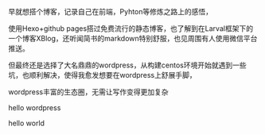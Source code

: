 早就想搭个博客，记录自己在前端，Pyhton等修炼之路上的感悟，

使用Hexo+github pages搭过免费流行的静态博客，也了解到在Larval框架下的一个博客XBlog，还听闻简书的markdown特别舒服，也见周围有人使用微信平台推送。

但最终还是选择了大名鼎鼎的wordpress，从构建centos环境开始就遇到一些坑，也顺利解决，使得我愈发想要在wordpress上舒展手脚，

wordpress丰富的生态圈，无需让写作变得更加复杂

hello wordpress

hello world
